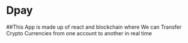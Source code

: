 # Dpay
##This App is made up of react and blockchain where We can Transfer Crypto Currencies from one account to another in real time
